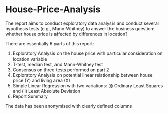 # House-Price-Analysis
The report aims to conduct exploratory data analysis and conduct several hypothesis tests (e.g., Mann-Whitney) to answer the business question: whether house price is affected by differences in location?

There are essentially 6 parts of this report:
1. Exploratory Analysis on the house price with particular consideration on location variable
2. T-test, median test, and Mann-Whitney test
3. Consensus on three tests performed on part 2
4. Exploratory Analysis on potential linear relationship between house price (Y) and living area (X)
5. Simple Linear Regression with two variations: (i) Ordinary Least Squares and (ii) Least Absolute Deviation
6. Report Summary

The data has been anonymised with clearly defined columns
